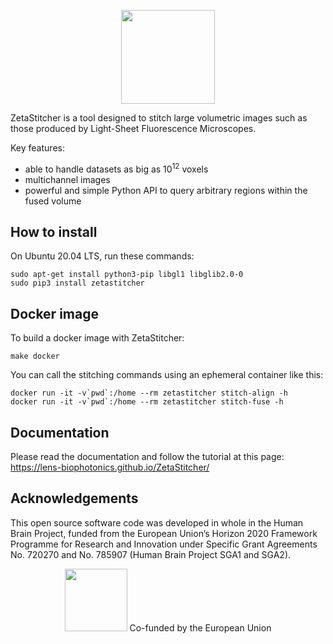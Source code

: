 <p align="center">
<img src="doc/_static/zetastitcher.svg", height="150">
</p>

ZetaStitcher is a tool designed to stitch large volumetric images such as
those produced by Light-Sheet Fluorescence Microscopes.

Key features:

* able to handle datasets as big as 10<sup>12</sup> voxels
* multichannel images
* powerful and simple Python API to query arbitrary regions within the fused
volume

## How to install
On Ubuntu 20.04 LTS, run these commands:
```
sudo apt-get install python3-pip libgl1 libglib2.0-0
sudo pip3 install zetastitcher
```

## Docker image
To build a docker image with ZetaStitcher:
```
make docker
```
You can call the stitching commands using an ephemeral container like this:
```
docker run -it -v`pwd`:/home --rm zetastitcher stitch-align -h
docker run -it -v`pwd`:/home --rm zetastitcher stitch-fuse -h
```

## Documentation
Please read the documentation and follow the tutorial at this page:<br/>
https://lens-biophotonics.github.io/ZetaStitcher/


## Acknowledgements
This open source software code was developed in whole in the Human
Brain Project, funded from the European Union’s Horizon 2020 Framework
Programme for Research and Innovation under Specific Grant Agreements
No. 720270 and No. 785907 (Human Brain Project SGA1 and SGA2).

<p align="center">
<img height="100" style="max-height: 100px" src="https://europa.eu/european-union/sites/europaeu/files/docs/body/flag_yellow_low.jpg">
Co-funded by the European Union
</p>
